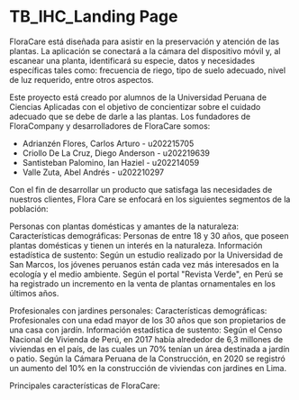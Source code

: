 # TB_IHC_Landing Page

FloraCare está diseñada para asistir en la preservación y atención de las plantas. La aplicación se conectará a la cámara del dispositivo móvil y, al escanear una planta, identificará su especie, datos y necesidades específicas tales como: frecuencia de riego, tipo de suelo adecuado, nivel de luz requerido, entre otros aspectos.


Este proyecto está creado por alumnos de la Universidad Peruana de Ciencias Aplicadas con el objetivo de concientizar sobre el cuidado adecuado que se debe de darle a las plantas.
Los fundadores de FloraCompany y desarrolladores de FloraCare somos:
- Adrianzén Flores, Carlos Arturo - u202215705 
- Criollo De La Cruz, Diego Anderson - u202219639
- Santisteban Palomino, Ian Haziel - u202214059
- Valle Zuta, Abel Andrés - u202210297


Con el fin de desarrollar un producto que satisfaga las necesidades de nuestros clientes, Flora Care se enfocará en los siguientes segmentos de la población:

Personas con plantas domésticas y amantes de la naturaleza: 
Características demográficas: Personas de entre 18 y 30 años, que poseen plantas domésticas y tienen un interés en la naturaleza.
Información estadística de sustento:
Según un estudio realizado por la Universidad de San Marcos, los jóvenes peruanos están cada vez más interesados en la ecología y el medio ambiente.
Según el portal "Revista Verde", en Perú se ha registrado un incremento en la venta de plantas ornamentales en los últimos años.

Profesionales con jardines personales: 
Características demográficas: Profesionales con una edad mayor de los 30 años que son propietarios de una casa con jardín.
Información estadística de sustento:
Según el Censo Nacional de Vivienda de Perú, en 2017 había alrededor de 6,3 millones de viviendas en el país, de las cuales un 70% tenían un área destinada a jardín o patio.
Según la Cámara Peruana de la Construcción, en 2020 se registró un aumento del 10% en la construcción de viviendas con jardines en Lima.


Principales características de FloraCare:
